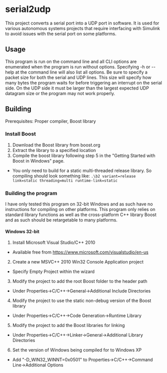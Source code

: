 # serial2udp

This project converts a serial port into a UDP port in software. It is used for various autonomous systems projects that require interfacing with Simulink to avoid issues with the serial port on some platforms.

## Usage

This program is run on the command line and all CLI options are enumerated when the program is run without options. Specifying -h or --help at the command line will also list all options.
Be sure to specify a packet size for both the serial and UDP lines. This size will specify how many bytes the program waits for before triggering an interrupt on the serial side. On the UDP
side it must be larger than the largest expected UDP datagram size or the program may not work properly.

## Building

Prerequisites: Proper compiler, Boost library

### Install Boost
1. Download the Boost library from boost.org
2. Extract the library to a specified location
3. Compile the boost library following step 5 in the "Getting Started with Boost in Windows" page.
  - You only need to build for a static multi-threaded release library. So compiling should look something like: `.\b2 variant=release link=static threading=multi runtime-link=static`

### Building the program

I have only tested this program on 32-bit Windows and as such have no instructions for compiling on other platforms. This program only relies on standard library functions as well as the cross-platform C++ library Boost and as such should be retargetable to many platforms.

#### Windows 32-bit

1. Install Microsoft Visual Studio/C++ 2010
  - Available free from https://www.microsoft.com/visualstudio/en-us

2. Create a new MSVC++ 2010 Win32 Console Application project
  - Specify Empty Project within the wizard
3. Modify the project to add the root Boost folder to the header path
  - Under Properties->C/C++->General->Additional Include Directories
4. Modify the project to use the static non-debug version of the Boost library
  - Under Properties->C/C++->Code Generation->Runtime Library
5. Modify the project to add the Boost libraries for linking
  - Under Properties->C/C++->Linker->General->Additional Library Directories
6. Set the version of Windows being compiled for to Windows XP
  - Add "-D_WIN32_WINNT=0x0501" to Properties->C/C++->Command Line->Additional Options